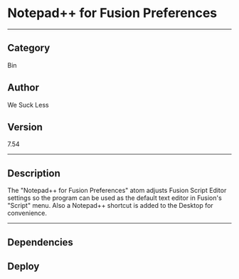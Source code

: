 # Notepad++ for Fusion Preferences
___

## Category
Bin

## Author
We Suck Less

## Version
7.54

___

## Description
<p><p>The "Notepad++ for Fusion Preferences" atom adjusts Fusion Script Editor settings so the program can be used as the default text editor in  Fusion's "Script" menu. Also a Notepad++ shortcut is added to the Desktop for convenience.</p></>


___

## Dependencies

## Deploy


